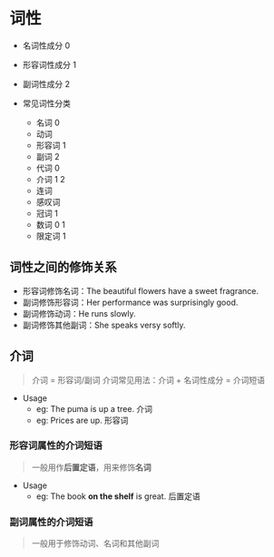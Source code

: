 # 词性

- 名词性成分 0
- 形容词性成分 1
- 副词性成分 2

- 常见词性分类
  - 名词 0
  - 动词
  - 形容词 1
  - 副词 2
  - 代词 0
  - 介词 1 2
  - 连词
  - 感叹词
  - 冠词 1
  - 数词 0 1
  - 限定词 1

## 词性之间的修饰关系

- 形容词修饰名词：The beautiful flowers have a sweet fragrance.
- 副词修饰形容词：Her performance was surprisingly good.
- 副词修饰动词：He runs slowly.
- 副词修饰其他副词：She speaks versy softly.

## 介词
> 介词 = 形容词/副词
> 介词常见用法：介词 + 名词性成分 = 介词短语

- Usage
  - eg: The puma is up a tree. 介词
  - eg: Prices are up. 形容词

### 形容词属性的介词短语
> 一般用作**后置定语**，用来修饰**名词**

- Usage
  - eg: The book **on the shelf** is great. 后置定语

### 副词属性的介词短语
> 一般用于修饰动词、名词和其他副词


